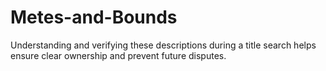 # Metes-and-Bounds
Understanding and verifying these descriptions during a title search helps ensure clear ownership and prevent future disputes.
